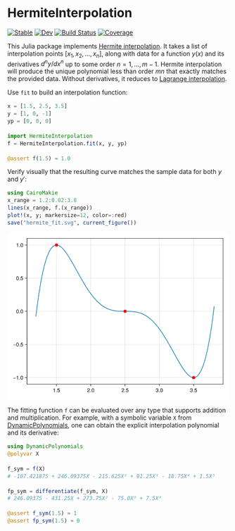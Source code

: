 # HermiteInterpolation

[![Stable](https://img.shields.io/badge/docs-stable-blue.svg)](https://kbarros.github.io/HermiteInterpolation.jl/stable/)
[![Dev](https://img.shields.io/badge/docs-dev-blue.svg)](https://kbarros.github.io/HermiteInterpolation.jl/dev/)
[![Build Status](https://github.com/kbarros/HermiteInterpolation.jl/actions/workflows/CI.yml/badge.svg?branch=main)](https://github.com/kbarros/HermiteInterpolation.jl/actions/workflows/CI.yml?query=branch%3Amain)
[![Coverage](https://codecov.io/gh/kbarros/HermiteInterpolation.jl/branch/main/graph/badge.svg)](https://codecov.io/gh/kbarros/HermiteInterpolation.jl)

This Julia package implements [Hermite interpolation](https://en.wikipedia.org/wiki/Hermite_interpolation). It takes a list of interpolation points $[x_1, x_2, …, x_n]$, along with data for a
function $y(x)$ and its derivatives $d^n y/dx^n$ up to some order $n = 1, …, m-1$. Hermite interpolation will produce the unique polynomial less than order $m n$ that exactly matches the provided data. Without derivatives, it reduces to [Lagrange interpolation](https://en.wikipedia.org/wiki/Lagrange_polynomial).

Use `fit` to build an interpolation function:

```jl
x = [1.5, 2.5, 3.5]
y = [1, 0, -1]
yp = [0, 0, 0]

import HermiteInterpolation
f = HermiteInterpolation.fit(x, y, yp)

@assert f(1.5) ≈ 1.0
```

Verify visually that the resulting curve matches the sample data for both $y$ and $y'$:

```jl
using CairoMakie
x_range = 1.2:0.02:3.8
lines(x_range, f.(x_range))
plot!(x, y; markersize=12, color=:red)
save("hermite_fit.svg", current_figure())
```

<img src="./assets/hermite_fit.svg"></img>


The fitting function `f` can be evaluated over any type that supports addition and multiplication. For example, with a symbolic variable `X` from [DynamicPolynomials](https://github.com/JuliaAlgebra/DynamicPolynomials.jl), one can obtain the explicit interpolation polynomial and its derivative:

```jl
using DynamicPolynomials
@polyvar X

f_sym = f(X)
# -107.421875 + 246.09375X - 215.625X² + 91.25X³ - 18.75X⁴ + 1.5X⁵

fp_sym = differentiate(f_sym, X)
# 246.09375 - 431.25X + 273.75X² - 75.0X³ + 7.5X⁴

@assert f_sym(1.5) ≈ 1
@assert fp_sym(1.5) ≈ 0
```

